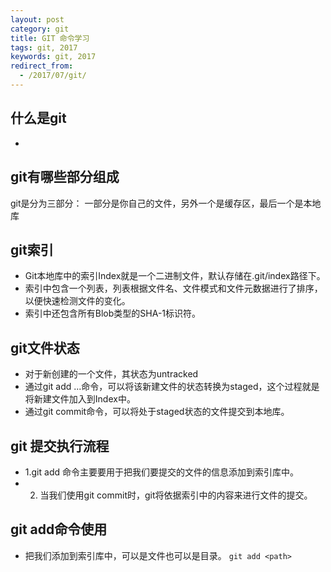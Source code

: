 ```yaml
---
layout: post
category: git
title: GIT 命令学习
tags: git, 2017
keywords: git, 2017
redirect_from:
  - /2017/07/git/
---
```

## 什么是git
*

## git有哪些部分组成
git是分为三部分： 一部分是你自己的文件，另外一个是缓存区，最后一个是本地库

## git索引
* Git本地库中的索引Index就是一个二进制文件，默认存储在.git/index路径下。
* 索引中包含一个列表，列表根据文件名、文件模式和文件元数据进行了排序，以便快速检测文件的变化。
* 索引中还包含所有Blob类型的SHA-1标识符。

## git文件状态
* 对于新创建的一个文件，其状态为untracked
* 通过git add ...命令，可以将该新建文件的状态转换为staged，这个过程就是将新建文件加入到Index中。
* 通过git commit命令，可以将处于staged状态的文件提交到本地库。

## git 提交执行流程
* 1.git add 命令主要要用于把我们要提交的文件的信息添加到索引库中。
* 2. 当我们使用git commit时，git将依据索引中的内容来进行文件的提交。

## git add命令使用
* 把我们<path>添加到索引库中，<path>可以是文件也可以是目录。
```git add <path>```